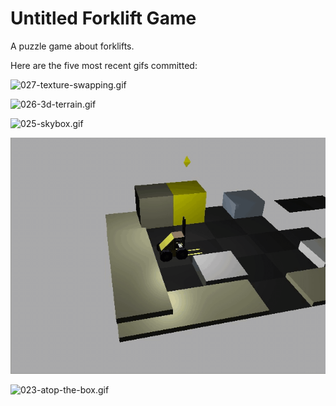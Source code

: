 # Untitled Forklift Game
A puzzle game about forklifts.

Here are the five most recent gifs committed:

![027-texture-swapping.gif](gifs/027-texture-swapping.gif?raw=true "027-texture-swapping")

![026-3d-terrain.gif](gifs/026-3d-terrain.gif?raw=true "026-3d-terrain")

![025-skybox.gif](gifs/025-skybox.gif?raw=true "025-skybox")

![024-win-block.gif](gifs/024-win-block.gif?raw=true "024-win-block")

![023-atop-the-box.gif](gifs/023-atop-the-box.gif?raw=true "023-atop-the-box")

